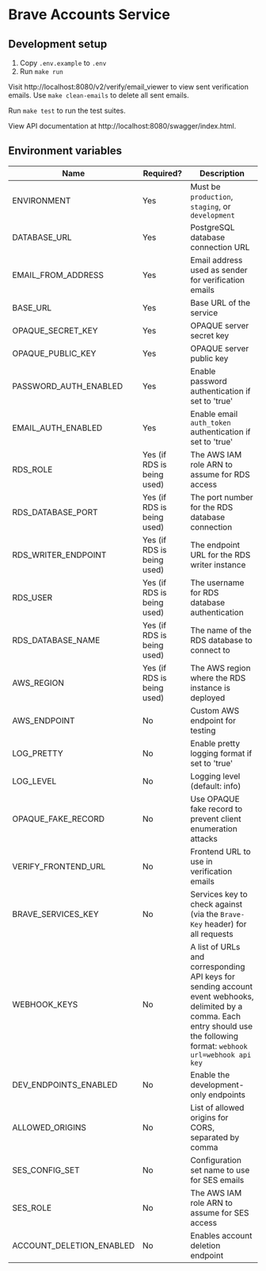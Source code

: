 # Brave Accounts Service

## Development setup

1. Copy `.env.example` to `.env`
2. Run `make run`

Visit http://localhost:8080/v2/verify/email_viewer to view sent verification emails.
Use `make clean-emails` to delete all sent emails.

Run `make test` to run the test suites.

View API documentation at http://localhost:8080/swagger/index.html.

## Environment variables

| Name | Required? | Description |
|------|-----------|-------------|
| ENVIRONMENT | Yes | Must be `production`, `staging`, or `development` |
| DATABASE_URL | Yes | PostgreSQL database connection URL |
| EMAIL_FROM_ADDRESS | Yes | Email address used as sender for verification emails |
| BASE_URL | Yes | Base URL of the service |
| OPAQUE_SECRET_KEY | Yes | OPAQUE server secret key |
| OPAQUE_PUBLIC_KEY | Yes | OPAQUE server public key |
| PASSWORD_AUTH_ENABLED | Yes | Enable password authentication if set to 'true' |
| EMAIL_AUTH_ENABLED | Yes | Enable email `auth_token` authentication if set to 'true' |
| RDS_ROLE | Yes (if RDS is being used) | The AWS IAM role ARN to assume for RDS access |
| RDS_DATABASE_PORT | Yes (if RDS is being used) | The port number for the RDS database connection |
| RDS_WRITER_ENDPOINT | Yes (if RDS is being used) | The endpoint URL for the RDS writer instance |
| RDS_USER | Yes (if RDS is being used) | The username for RDS database authentication |
| RDS_DATABASE_NAME | Yes (if RDS is being used) | The name of the RDS database to connect to |
| AWS_REGION | Yes (if RDS is being used) | The AWS region where the RDS instance is deployed |
| AWS_ENDPOINT | No | Custom AWS endpoint for testing |
| LOG_PRETTY | No | Enable pretty logging format if set to 'true' |
| LOG_LEVEL | No | Logging level (default: info) |
| OPAQUE_FAKE_RECORD | No | Use OPAQUE fake record to prevent client enumeration attacks |
| VERIFY_FRONTEND_URL | No | Frontend URL to use in verification emails |
| BRAVE_SERVICES_KEY | No | Services key to check against (via the `Brave-Key` header) for all requests |
| WEBHOOK_KEYS | No | A list of URLs and corresponding API keys for sending account event webhooks, delimited by a comma. Each entry should use the following format: `webhook url=webhook api key` |
| DEV_ENDPOINTS_ENABLED | No | Enable the development-only endpoints |
| ALLOWED_ORIGINS | No | List of allowed origins for CORS, separated by comma |
| SES_CONFIG_SET | No | Configuration set name to use for SES emails |
| SES_ROLE | No | The AWS IAM role ARN to assume for SES access |
| ACCOUNT_DELETION_ENABLED | No | Enables account deletion endpoint |
